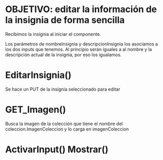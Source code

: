 # OBJETIVO: editar la información de la insignia de forma sencilla


<!-- editar-insignia.component.ts -->

Recibimos la insignia al iniciar el componente.

Los parámetros de nombreInsignia y descripcionInsignia los asociamos a los dos inputs que tenemos. Al principio serán iguales a al nombre y la descripción actual de la insignia, por eso los igualamos.

# EditarInsignia()

Se hace un PUT de la insignia seleccionado para editar

# GET_Imagen()

Busca la imagen de la colección que tiene el nombre del coleccion.ImagenColeccion y lo carga en imagenColeccion

# ActivarInput() Mostrar()
